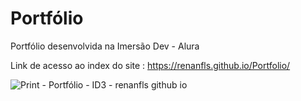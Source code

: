# Portfólio

Portfólio desenvolvida na Imersão Dev - Alura

Link de acesso ao index do site : https://renanfls.github.io/Portfolio/

![Print - Portfólio - ID3 - renanfls github io](https://user-images.githubusercontent.com/78867248/160871407-25931be5-08cf-4282-bff7-788a5c8623a9.png)

